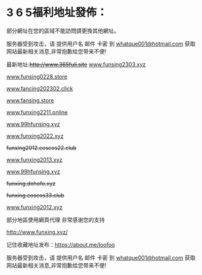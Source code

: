 # 3 6 5福利地址發佈：  

  部分網址在您的區域不能訪問請更換其他網址。
  
  服务器受到攻击，请 提供用户名 邮件 卡密 到 whatque001@hotmail.com 获取网站最新相关消息,非常抱歉给您带来不便!
  
  最新地址:~~http://www.365fuli.site~~
  www.funsing2303.xyz

  www.funsing0228.store

  www.fancing202302.click

  www.fansing.store
  
  www.funxing2211.online 
  
  www.99hfunsing.xyz
  
  www.funxing2022.xyz
  
  ~~funxing2012.coscos22.club~~
  
  www.funxing2013.xyz
  
  www.99hfunsing.xyz

  
  ~~funxing.dohofo.xyz~~
  
  ~~funxing.coscos33.club~~
  
  www.funxing2012.xyz
  
  部分地區使用網頁代理
  非常感谢您的支持
  
  http://www.funxing.xyz/

记住收藏地址发布：https://about.me/loofoo

服务器受到攻击，请 提供用户名 邮件 卡密 到 whatque001@hotmail.com 获取网站最新相关消息,非常抱歉给您带来不便!
